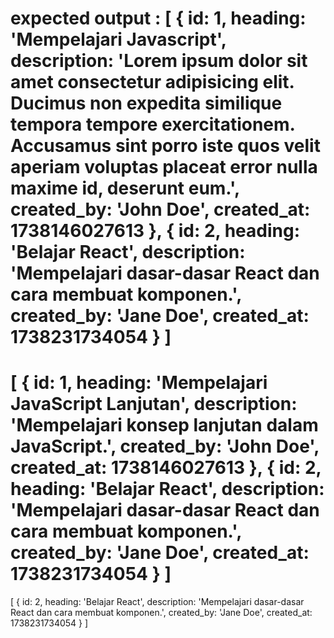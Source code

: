 expected output : 
[
  {
    id: 1,
    heading: 'Mempelajari Javascript',
    description: 'Lorem ipsum dolor sit amet consectetur adipisicing elit. Ducimus non expedita similique tempora tempore exercitationem. Accusamus sint porro iste quos velit aperiam voluptas placeat error nulla maxime id, deserunt eum.',
    created_by: 'John Doe',
    created_at: 1738146027613
  },
  {
    id: 2,
    heading: 'Belajar React',
    description: 'Mempelajari dasar-dasar React dan cara membuat komponen.',
    created_by: 'Jane Doe',
    created_at: 1738231734054
  }
]
=================================================================================================================
[
  { 
    id: 1,
    heading: 'Mempelajari JavaScript Lanjutan',
    description: 'Mempelajari konsep lanjutan dalam JavaScript.',
    created_by: 'John Doe',
    created_at: 1738146027613
  },
  {
    id: 2,
    heading: 'Belajar React',
    description: 'Mempelajari dasar-dasar React dan cara membuat komponen.',
    created_by: 'Jane Doe',
    created_at: 1738231734054
  }
]
=================================================================================================================
[
  {
    id: 2,
    heading: 'Belajar React',
    description: 'Mempelajari dasar-dasar React dan cara membuat komponen.',
    created_by: 'Jane Doe',
    created_at: 1738231734054
  }
]